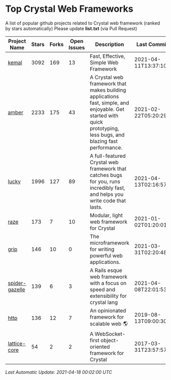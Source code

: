 # Top Crystal Web Frameworks

A list of popular github projects related to Crystal web framework (ranked by stars automatically)
Please update **list.txt** (via Pull Request)

| Project Name | Stars | Forks | Open Issues | Description | Last Commit |
| ------------ | ----- | ----- | ----------- | ----------- | ----------- |
| [kemal](https://github.com/kemalcr/kemal) |3092|169|13|Fast, Effective, Simple Web Framework|2021-04-11T13:37:10Z|
| [amber](https://github.com/amberframework/amber) |2233|175|43|A Crystal web framework that makes building applications fast, simple, and enjoyable. Get started with quick prototyping, less bugs, and blazing fast performance.|2021-02-22T05:20:29Z|
| [lucky](https://github.com/luckyframework/lucky) |1996|127|89|A full-featured Crystal web framework that catches bugs for you, runs incredibly fast, and helps you write code that lasts.|2021-04-13T02:16:57Z|
| [raze](https://github.com/samueleaton/raze) |173|7|10|Modular, light web framework for Crystal|2021-01-02T01:20:01Z|
| [grip](https://github.com/grip-framework/grip) |146|10|0|The microframework for writing powerful web applications.|2021-03-31T02:20:48Z|
| [spider-gazelle](https://github.com/spider-gazelle/spider-gazelle) |139|6|3|A Rails esque web framework with a focus on speed and extensibility for crystal lang|2021-04-08T22:01:53Z|
| [http](https://github.com/onyxframework/http) |136|12|7|An opinionated framework for scalable web 🌎|2019-08-13T09:00:30Z|
| [lattice-core](https://github.com/jasonl99/lattice-core) |54|2|2|A WebSocket-first object-oriented framework for Crystal|2017-03-31T23:57:57Z|

*Last Automatic Update: 2021-04-18 00:02:00 UTC*